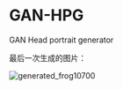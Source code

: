 # GAN-HPG
GAN Head portrait generator

最后一次生成的图片：

![generated_frog10700](https://user-images.githubusercontent.com/8620842/52516002-a1866c00-2c5e-11e9-9c60-5b0d02253ceb.png)
